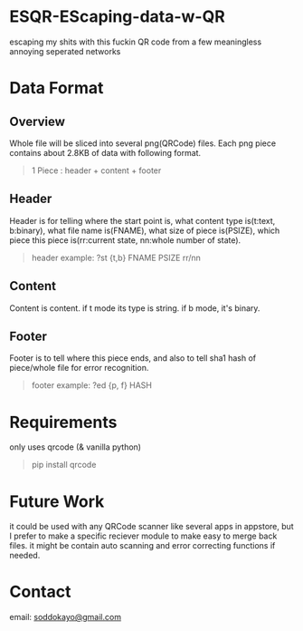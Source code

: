 # ESQR-EScaping-data-w-QR
escaping my shits with this fuckin QR code from a few meaningless annoying seperated networks

# Data Format
## Overview
Whole file will be sliced into several png(QRCode) files.
Each png piece contains about 2.8KB of data with following format.
> 1 Piece : header + content + footer
## Header
Header is for telling where the start point is, what content type is(t:text, b:binary), what file name is(FNAME), what size of piece is(PSIZE), which piece this piece is(rr:current state, nn:whole number of state).
> header example: 
> ?st {t,b} FNAME PSIZE rr/nn
## Content
Content is content. if t mode its type is string. if b mode, it's binary.
## Footer
Footer is to tell where this piece ends, and also to tell sha1 hash of piece/whole file for error recognition.
> footer example: 
> ?ed {p, f} HASH 

# Requirements
only uses qrcode (& vanilla python)
> pip install qrcode

# Future Work
it could be used with any QRCode scanner like several apps in appstore,
but I prefer to make a specific reciever module to make easy to merge back files.
it might be contain auto scanning and error correcting functions if needed.

# Contact
email: soddokayo@gmail.com
